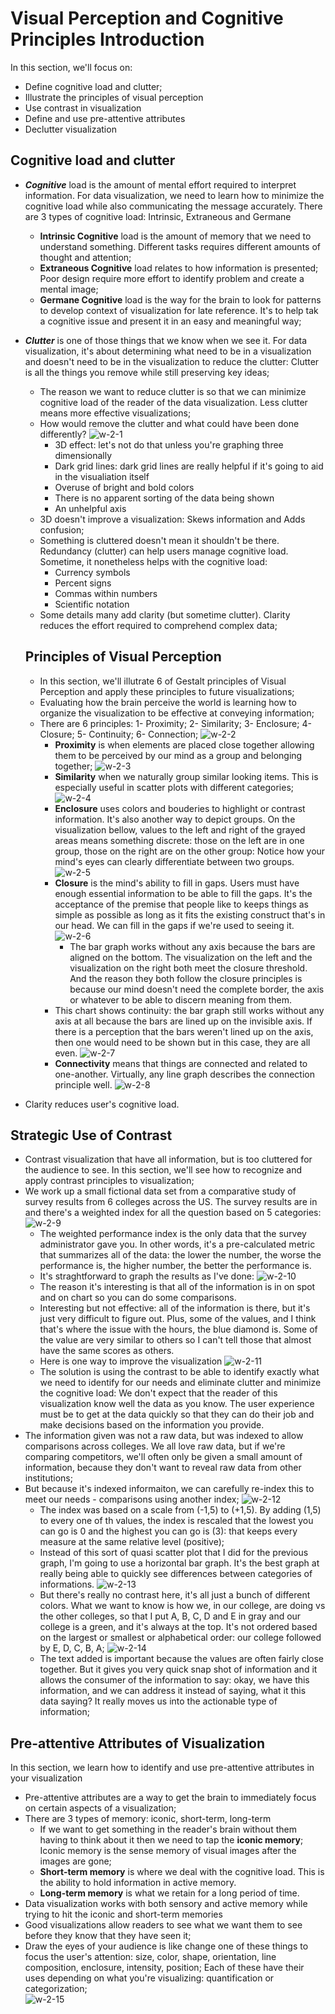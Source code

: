 # Visual Perception and Cognitive Principles Introduction

In this section, we'll focus on: 
- Define cognitive load and clutter;
- Illustrate the principles of visual perception
- Use contrast in visualization 
- Define and use pre-attentive attributes 
- Declutter visualization

## Cognitive load and clutter
- ***Cognitive*** load is the amount of mental effort required to interpret information. For data visualization, we need to learn how to minimize the cognitive load while also communicating the message accurately. There are 3 types of cognitive load: Intrinsic, Extraneous and Germane
  - **Intrinsic Cognitive** load is the amount of memory that we need to understand something. Different tasks requires different amounts of thought and attention;
  - **Extraneous Cognitive** load relates to how information is presented; Poor design require more effort to identify problem and create a mental image;
  - **Germane Cognitive** load is the way for the brain to look for patterns to develop context of visualization for late reference. It's to help tak a cognitive issue and present it in an easy and meaningful way;
- ***Clutter*** is one of those things that we know when we see it. For data visualization, it's about determining what need to be in a visualization and doesn't need to be in the visualization to reduce the clutter: Clutter is all the things you remove while still preserving key ideas; 
  - The reason we want to reduce clutter is so that we can minimize cognitive load of the reader of the data visualization. Less clutter means more effective visualizations; 
  - How would remove the clutter and what could have been done differently? 
  ![w-2-1](./w-2-1.png "w-2-1")
    - 3D effect: let's not do that unless you're graphing three dimensionally
    - Dark grid lines: dark grid lines are really helpful if it's going to aid in the visualiation itself
    - Overuse of bright and bold colors 
    - There is no apparent sorting of the data being shown 
    - An unhelpful axis
  - 3D doesn't improve a visualization: Skews information and Adds confusion; 
  - Something is cluttered doesn't mean it shouldn't be there. Redundancy (clutter) can help users manage cognitive load. Sometime, it nonetheless helps with the cognitive load: 
    - Currency symbols
    - Percent signs 
    - Commas within numbers 
    - Scientific notation
  - Some details many add clarity (but sometime clutter). Clarity reduces the effort required to comprehend complex data; 

  ## Principles of Visual Perception
  - In this section, we'll illutrate 6 of Gestalt principles of Visual Perception and apply these principles to future visualizations; 
  - Evaluating how the brain perceive the world is learning how to organize the visualization to be effective at conveying information; 
  - There are 6 principles: 1- Proximity; 2- Similarity; 3- Enclosure; 4- Closure; 5- Continuity; 6- Connection; 
    ![w-2-2](./w-2-2.jpg "w-2-2")
    - **Proximity** is when elements are placed close together allowing them to be perceived by our mind as a group and belonging together; 
    ![w-2-3](./w-2-3.jpg "w-2-3")
    - **Similarity** when we naturally group similar looking items. This is especially useful in scatter plots with different categories; 
    ![w-2-4](./w-2-4.jpg "w-2-4")
    - **Enclosure** uses colors and bouderies to highlight or contrast information. It's also another way to depict groups. On the visualization bellow, values to the left and right of the grayed areas means something discrete: those on the left are in one group, those on the right are on the other group: Notice how your mind's eyes can clearly differentiate between two groups. 
    ![w-2-5](./w-2-5.jpg "w-2-5")
    - **Closure** is the mind's ability to fill in gaps. Users must have enough essential information to be able to fill the gaps. It's the acceptance of the premise that people like to keeps things as simple as possible as long as it fits the existing construct that's in our head. We can fill in the gaps if we're used to seeing it. 
    ![w-2-6](./w-2-6.jpg "w-2-6")
       - The bar graph works without any axis because the bars are aligned on the bottom. The visualization on the left and the visualization on the right both meet the closure threshold. And the reason they both follow the closure principles is because our mind doesn't need the complete border, the axis or whatever to be able to discern meaning from them. 
    - This chart shows continuity: the bar graph still works without any axis at all because the bars are lined up on the invisible axis. If there is a perception that the bars weren't lined up on the axis, then one would need to be shown but in this case, they are all even. 
    ![w-2-7](./w-2-7.jpg "w-2-7")
    - **Connectivity** means that things are connected and related to one-another. Virtually, any line graph describes the connection principle well. 
    ![w-2-8](./w-2-8.jpg "w-2-8")
- Clarity reduces user's cognitive load. 

## Strategic Use of Contrast
- Contrast visualization that have all information, but is too cluttered for the audience to see. In this section, we'll see how to recognize and apply contrast principles to visualization; 
- We work up a small fictional data set from a comparative study of survey results from 6 colleges across the US. The survey results are in and there's a weighted index for all the question based on 5 categories: 
  ![w-2-9](./w-2-9.jpg "w-2-9")
  - The weighted performance index is the only data that the survey administrator gave you. In other words, it's a pre-calculated metric that summarizes all of the data: the lower the number, the worse the performance is, the higher number, the better the performance is. 
  - It's straghtforward to graph the results as I've done: 
  ![w-2-10](./w-2-10.jpg "w-2-10")
  - The reason it's interesting is that all of the information is in on spot and on chart so you can do some comparisons. 
  - Interesting but not effective: all of the information is there, but it's just very difficult to figure out. Plus, some of the values, and I think that's where the issue with the hours, the blue diamond is. Some of the value are very similar to others so I can't tell those that almost have the same scores as others. 
  - Here is one way to improve the visualization
  ![w-2-11](./w-2-11.jpg "w-2-11")
  - The solution is using the contrast to be able to identify exactly what we need to identify for our needs and eliminate clutter and minimize the cognitive load: We don't expect that the reader of this visualization know well the data as you know. The user experience must be to get at the data quickly so that they can do their job and make decisions based on the information you provide. 
- The information given was not a raw data, but was indexed to allow comparisons across colleges. We all love raw data, but if we're comparing competitors, we'll often only be given a small amount of information, because they don't want to reveal raw data from other institutions; 
- But because it's indexed informaiton, we can carefully re-index this to meet our needs - comparisons using another index; 
  ![w-2-12](./w-2-12.jpg "w-2-12")
  - The index was based on a scale from (-1,5) to (+1,5). By adding (1,5) to every one of th values, the index is rescaled that the lowest you can go is 0 and the highest you can go is (3): that keeps every measure at the same relative level (positive); 
  - Instead of this sort of quasi scatter plot that I did for the previous graph, I'm going to use a horizontal bar graph. It's the best graph at really being able to quickly see differences between categories of informations. 
  ![w-2-13](./w-2-13.jpg "w-2-13")
  - But there's really no contrast here, it's all just a bunch of different colors. What we want to know is how we, in our college, are doing vs the other colleges, so that I put A, B, C, D and E in gray and our college is a green, and it's always at the top. It's not ordered based on the largest or smallest or alphabetical order: our college followed by E, D, C, B, A; 
  ![w-2-14](./w-2-14.jpg "w-2-14")
  - The text added is important because the values are often fairly close together. But it gives you very quick snap shot of information and it allows the consumer of the information to say: okay, we have this information, and we can address it instead of saying, what it this data saying? It really moves us into the actionable type of information; 

## Pre-attentive Attributes of Visualization
In this section, we learn how to identify and use pre-attentive attributes in your visualization
- Pre-attentive attributes are a way to get the brain to immediately focus on certain aspects of a visualization; 
- There are 3 types of memory: iconic, short-term, long-term
  - If we want to get something in the reader's brain without them having to think about it then we need to tap the **iconic memory**; Iconic memory is the sense memory of visual images after the images are gone; 
  -  **Short-term memory** is where we deal with the cognitive load. This is the ability to hold information in active memory. 
  -  **Long-term memory** is what we retain for a long period of time. 
- Data visualization works with both sensory and active memory while trying to hit the iconic and short-term memories
- Good visualizations allow readers to see what we want them to see before they know that they have seen it; 
- Draw the eyes of your audience is like change one of these things to focus the user's attention: size, color, shape, orientation, line composition, enclosure, intensity, position; Each of these have their uses depending on what you're visualizing: quantification or categorization;  
  ![w-2-15](./w-2-15.jpg "w-2-15")